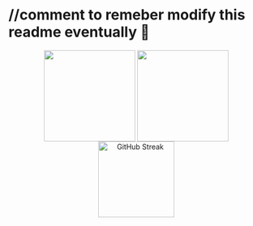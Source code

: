 # //comment to remeber modify this readme eventually 🐧

<div align="center">
  <img align="center" height="180em" src="https://github-readme-stats.vercel.app/api?username=EduHoff&show_icons=true&theme=dark"/>
  <img align="center" height="180em" src="https://github-readme-stats.vercel.app/api/top-langs/?username=EduHoff&layout=compact&theme=dark"/>
  <img src="https://streak-stats.demolab.com?user=EduHoff&locale=pt-br&mode=daily&theme=dark" height="150" alt="GitHub Streak" />
</div>
<!--https://github.com/anuraghazra/github-readme-stats-->

